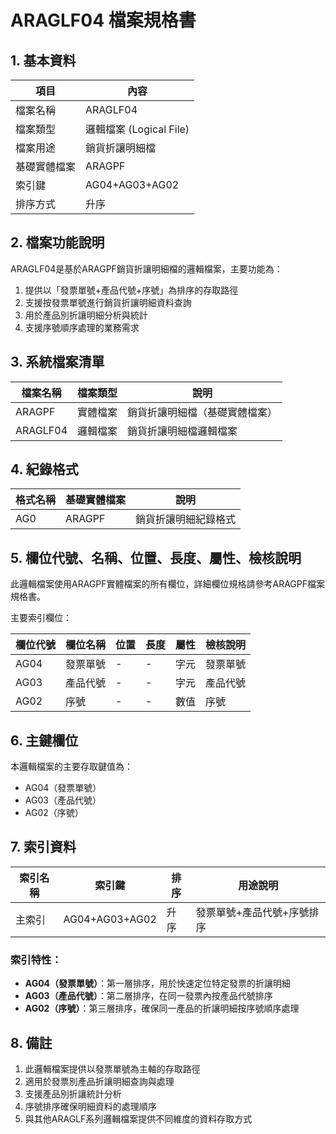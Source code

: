 # ARAGLF04 檔案規格書

## 1. 基本資料

| 項目 | 內容 |
|------|------|
| 檔案名稱 | ARAGLF04 |
| 檔案類型 | 邏輯檔案 (Logical File) |
| 檔案用途 | 銷貨折讓明細檔 |
| 基礎實體檔案 | ARAGPF |
| 索引鍵 | AG04+AG03+AG02 |
| 排序方式 | 升序 |

## 2. 檔案功能說明

ARAGLF04是基於ARAGPF銷貨折讓明細檔的邏輯檔案，主要功能為：

1. 提供以「發票單號+產品代號+序號」為排序的存取路徑
2. 支援按發票單號進行銷貨折讓明細資料查詢
3. 用於產品別折讓明細分析與統計
4. 支援序號順序處理的業務需求

## 3. 系統檔案清單

| 檔案名稱 | 檔案類型 | 說明 |
|----------|----------|------|
| ARAGPF | 實體檔案 | 銷貨折讓明細檔（基礎實體檔案） |
| ARAGLF04 | 邏輯檔案 | 銷貨折讓明細檔邏輯檔案 |

## 4. 紀錄格式

| 格式名稱 | 基礎實體檔案 | 說明 |
|----------|--------------|------|
| AG0 | ARAGPF | 銷貨折讓明細紀錄格式 |

## 5. 欄位代號、名稱、位置、長度、屬性、檢核說明

此邏輯檔案使用ARAGPF實體檔案的所有欄位，詳細欄位規格請參考ARAGPF檔案規格書。

主要索引欄位：

| 欄位代號 | 欄位名稱 | 位置 | 長度 | 屬性 | 檢核說明 |
|----------|----------|------|------|------|----------|
| AG04 | 發票單號 | - | - | 字元 | 發票單號 |
| AG03 | 產品代號 | - | - | 字元 | 產品代號 |
| AG02 | 序號 | - | - | 數值 | 序號 |

## 6. 主鍵欄位

本邏輯檔案的主要存取鍵值為：
- AG04（發票單號）
- AG03（產品代號） 
- AG02（序號）

## 7. 索引資料

| 索引名稱 | 索引鍵 | 排序 | 用途說明 |
|----------|--------|------|----------|
| 主索引 | AG04+AG03+AG02 | 升序 | 發票單號+產品代號+序號排序 |

### 索引特性：
- **AG04（發票單號）**：第一層排序，用於快速定位特定發票的折讓明細
- **AG03（產品代號）**：第二層排序，在同一發票內按產品代號排序
- **AG02（序號）**：第三層排序，確保同一產品的折讓明細按序號順序處理

## 8. 備註

1. 此邏輯檔案提供以發票單號為主軸的存取路徑
2. 適用於發票別產品折讓明細查詢與處理
3. 支援產品別折讓統計分析
4. 序號排序確保明細資料的處理順序
5. 與其他ARAGLF系列邏輯檔案提供不同維度的資料存取方式